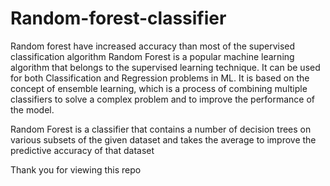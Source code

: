 # Random-forest-classifier
Random forest have increased accuracy than most of the supervised classification algorithm
Random Forest is a popular machine learning algorithm that belongs to the supervised learning technique. 
It can be used for both Classification and Regression problems in ML. It is based on the concept of ensemble learning,
which is a process of combining multiple classifiers to solve a complex problem and to improve the performance of the model.

Random Forest is a classifier that contains a number of decision trees on various subsets of the given dataset and takes the 
average to improve the predictive accuracy of that dataset

Thank you for viewing this repo
